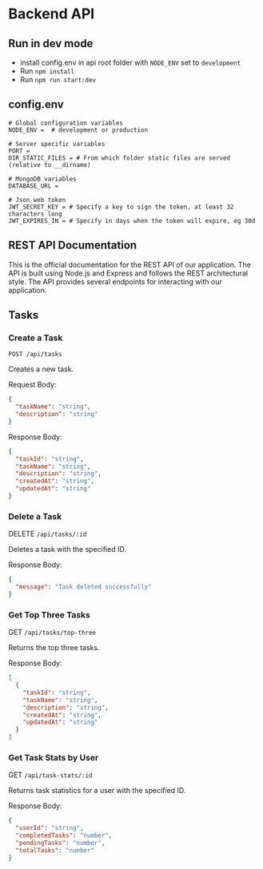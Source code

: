 # Backend API

## Run in dev mode

-  install config.env in api root folder with `NODE_ENV` set to `development`
-  Run `npm install`
-  Run `npm run start:dev`

## config.env

```
# Global configuration variables
NODE_ENV =  # development or production

# Server specific variables
PORT =
DIR_STATIC_FILES = # From which folder static files are served (relative to __dirname)

# MongoDB variables
DATABASE_URL =

# Json web token
JWT_SECRET_KEY = # Specify a key to sign the token, at least 32 characters long
JWT_EXPIRES_IN = # Specify in days when the token will expire, eg 30d
```

## REST API Documentation

This is the official documentation for the REST API of our application. The API is built using Node.js and Express and follows the REST architectural style. The API provides several endpoints for interacting with our application.

## Tasks

### Create a Task

`POST /api/tasks`

Creates a new task.

Request Body:

```json
{
  "taskName": "string",
  "description": "string"
}
```

Response Body:

```json
{
  "taskId": "string",
  "taskName": "string",
  "description": "string",
  "createdAt": "string",
  "updatedAt": "string"
}
```

### Delete a Task

DELETE `/api/tasks/:id`

Deletes a task with the specified ID.

Response Body:

```json
{
  "message": "Task deleted successfully"
}
```

### Get Top Three Tasks

GET `/api/tasks/top-three`

Returns the top three tasks.

Response Body:

```json
[
  {
    "taskId": "string",
    "taskName": "string",
    "description": "string",
    "createdAt": "string",
    "updatedAt": "string"
  }
]
```
### Get Task Stats by User

GET `/api/task-stats/:id`

Returns task statistics for a user with the specified ID.

Response Body:

```json
{
  "userId": "string",
  "completedTasks": "number",
  "pendingTasks": "number",
  "totalTasks": "number"
}
```
